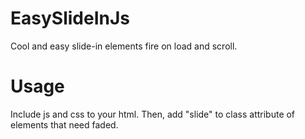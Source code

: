 # EasySlideInJs
 Cool and easy slide-in elements fire on load and scroll.

# Usage
 Include js and css to your html. Then, add "slide" to class attribute of elements that need faded.
